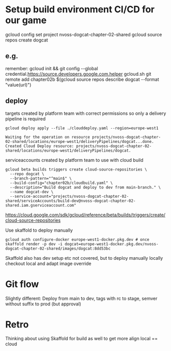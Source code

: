 
# Setup build environment CI/CD for our game

gcloud config set project nvoss-dogcat-chapter-02-shared
gcloud source repos create dogcat
## e.g.
remember: gcloud init && git config --global credential.https://source.developers.google.com.helper gcloud.sh
git remote add chapter02b $(gcloud source repos describe dogcat --format "value(url)")


## deploy
targets created by platform team with correct permissions
so only a delivery pipeline is required
```
gcloud deploy apply --file ./clouddeploy.yaml --region=europe-west1

Waiting for the operation on resource projects/nvoss-dogcat-chapter-02-shared/locations/europe-west1/deliveryPipelines/dogcat...done.
Created Cloud Deploy resource: projects/nvoss-dogcat-chapter-02-shared/locations/europe-west1/deliveryPipelines/dogcat.
```

serviceaccounts created by platform team to use with cloud build

```
gcloud beta builds triggers create cloud-source-repositories \
  --repo dogcat \
  --branch-pattern="^main$" \
  --build-config="chapter02b/cloudbuild.yaml" \
  --description="Build dogcat and deploy to dev from main-branch." \
  --name dogcat-dev \
  --service-account="projects/nvoss-dogcat-chapter-02-shared/serviceAccounts/build-dev@nvoss-dogcat-chapter-02-shared.iam.gserviceaccount.com"
```
https://cloud.google.com/sdk/gcloud/reference/beta/builds/triggers/create/cloud-source-repositories



Use skaffold to deploy manually
```
gcloud auth configure-docker europe-west1-docker.pkg.dev # once
skaffold render -p dev -i dogcat=europe-west1-docker.pkg.dev/nvoss-dogcat-chapter-02-shared/images/dogcat:8dd53bc
```

Skaffold also has dev setup etc not covered, but to deploy manually locally checkout local and adapt image override


# Git flow

Slightly different: Deploy from main to dev, tags with rc to stage, semver without suffix to prod (but approval)



# Retro
Thinking about using Skaffold for build as  well to get more align local == cloud


